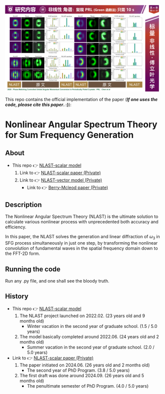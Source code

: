 ![fig](https://raw.githubusercontent.com/ChenZhu-Xie/NLAST/master/img/cover3.png "How『Fast』and『Accurate』the『NLAST』is")

This repo contains the official implementation of the paper (**_If one uses the code, please cite this paper_. :)**):

# Nonlinear Angular Spectrum Theory for Sum Frequency Generation
[^_^]: # (![illustration](Optica.jpg))
[>_>]: # (这个注释可分段，但似乎不能有 “图片链接格式”，上一个注释反之)
<!-- 这个 html 的注释，就既可以 图片链接 ![illustration](Optica.jpg)，又可以 分段 -->

## About
* This repo 👉 [NLAST-scalar model](https://github.com/ChenZhu-Xie/NLAST)
    1. Link to 👉 [NLAST-scalar paper (Private)](https://github.com/ChenZhu-Xie/NLAST_scalar_paper__private)
    2. Link to 👉 [NLAST-vector model (Private)](https://github.com/ChenZhu-Xie/NLAST_private)
        * Link to 👉 [Berry-Mcleod paper (Private)](https://github.com/ChenZhu-Xie/Berry_Mcleod_paper__private)

## Description
The Nonlinear Angular Spectrum Theory (NLAST) is the ultimate solution to calculate various nonlinear process with unprecedented both accuracy and efficiency.

In this paper, the NLAST solves the generation and linear diffraction of $\omega_3$ in SFG process simultaneously in just one step, by transforming the nonlinear convolution of fundamental waves in the spatial frequency domain down to the FFT-2D form.

## Running the code
Run any .py file, and one shall see the bloody truth.

## History
* This repo 👉 [NLAST-scalar model](https://github.com/ChenZhu-Xie/NLAST)
    1. The NLAST project launched on 2022.02. (23 years old and 9 months old)
        * Winter vacation in the second year of graduate school. (1.5 / 5.0 years)
    2. The model basically completed around 2022.06. (24 years old and 2 months old)
        * Summer vacation in the second year of graduate school. (2.0 / 5.0 years)
* Link to 👉 [NLAST-scalar paper (Private)](https://github.com/ChenZhu-Xie/NLAST_scalar_paper__private)
    1. The paper initiated on 2024.06. (26 years old and 2 months old)
        * The second year of PhD Program. (3.8 / 5.0 years)
    2. The first draft was done around 2024.09. (26 years old and 5 months old)
        * The penultimate semester of PhD Program. (4.0 / 5.0 years)